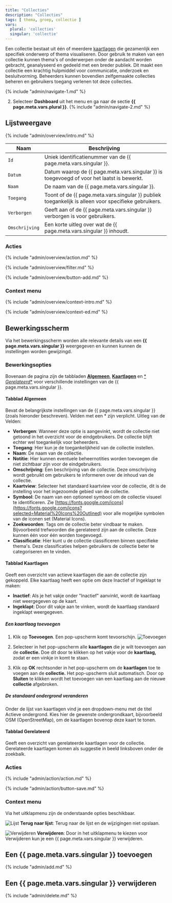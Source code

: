 ```yaml
---
title: "Collecties"
description: "Collecties"
tags: [ thema, groep, collectie ]
vars:
  plural: 'collecties'
  singular: 'collectie'
---
```


Een collectie bestaat uit één of meerdere [kaartlagen](../layers/) die gezamenlijk een specifiek onderwerp of thema
visualiseren. Door gebruik te maken van een collectie kunnen thema's of onderwerpen onder de aandacht worden gebracht,
geanalyseerd en gedeeld met een breder publiek. Dit maakt een collectie een krachtig hulpmiddel voor communicatie,
onderzoek en besluitvorming. Beheerders kunnen bovendien zelfgemaakte collecties beheren en gebruikers toegang verlenen
tot deze collecties.

{% include "admin/navigate-1.md" %}

2. Selecteer **Dashboard** uit het menu en ga naar de sectie **{{ page.meta.vars.plural }}**.
   {% include "admin/navigate-2.md" %}

## Lijstweergave

{% include "admin/overview/intro.md" %}

| Naam           | Beschrijving                                                                                         |
|----------------|------------------------------------------------------------------------------------------------------|
| `Id`           | Uniek identificatienummer van de {{ page.meta.vars.singular }}.                                      |
| `Datum`        | Datum waarop de {{ page.meta.vars.singular }} is toegevoegd of voor het laatst is bewerkt.           |
| `Naam`         | De naam van de {{ page.meta.vars.singular }}.                                                        |
| `Toegang`      | Toont of de {{ page.meta.vars.singular }} publiek toegankelijk is alleen voor specifieke gebruikers. |
| `Verborgen`    | Geeft aan of de {{ page.meta.vars.singular }} verborgen is voor gebruikers.                          |
| `Omschrijving` | Een korte uitleg over wat de {{ page.meta.vars.singular }} inhoudt.                                  |

### Acties

{% include "admin/overview/action.md" %}

{% include "admin/overview/filter.md" %}

{% include "admin/overview/button-add.md" %}

### Context menu

{% include "admin/overview/context-intro.md" %}

{% include "admin/overview/context-ed.md" %}

## Bewerkingsscherm

Via het bewerkingsscherm worden alle relevante details van een **{{ page.meta.vars.singular }}** weergegeven en kunnen
kunnen de instellingen
worden gewijzingd.

### Bewerkingsopties

Bovenaan de pagina zijn de tabbladen [**Algemeen**](#tabblad-algemeen), [**Kaartlagen**](#tabblad-kaartlagen) en [*
*Gerelateerd**](#tabblad-gerelateerd) voor verschillende instellingen
van de {{ page.meta.vars.singular }}.

#### Tabblad Algemeen

Bevat de belangrijkste instellingen van de {{ page.meta.vars.singular }} (zoals hieronder beschreven). Velden met een *
zijn verplicht. Uitleg van de Velden:

- **Verbergen**: Wanneer deze optie is aangevinkt, wordt de collectie niet getoond in het overzicht voor de
  eindgebruikers. De collectie blijft echter wel toegankelijk voor beheerders.
- **Toegang**: Hier kun je de toegankelijkheid van de collectie instellen.
- **Naam**: De naam van de collectie.
- **Notitie**: Hier kunnen eventuele beheernotities worden toevoegen die niet zichtbaar zijn voor de eindgebruikers.
- **Omschrijving**: Een beschrijving van de collectie. Deze omschrijving wordt gebruikt om gebruikers te informeren over
  de inhoud van de collectie.
- **Kaartview**: Selecteer het standaard kaartview voor de collectie, dit is de instelling voor het ingezoomde gebied
  van de collectie.
- **Symbool**: De naam van een optioneel symbool om de collectie visueel te identificeren.
  Zie [https://fonts.google.com/icons](https://fonts.google.com/icons?selected=Material%20Icons%20Outlined) voor alle
  mogelijke symbolen van de iconen set (Material Icons).
- **Zoekwoorden**: Tags om de collectie beter vindbaar te maken. Bijvoorbeeld trefwoorden die gerelateerd zijn aan de
  collectie. Deze kunnen één voor één worden toegevoegd.
- **Classificatie**: Hier kunt u de collectie classificeren binnen specifieke thema's. Deze classificaties helpen
  gebruikers de collectie
  beter te categoriseren en te vinden.

#### Tabblad Kaartlagen

Geeft een overzicht van actieve kaartlagen die aan de collectie zijn gekoppeld. Elke kaartlaag heeft een optie om deze
Inactief of Ingeklapt te maken:

- **Inactief**: Als je het vakje onder "Inactief" aanvinkt, wordt de kaartlaag niet weergegeven op de kaart.
- **Ingeklapt**: Door dit vakje aan te vinken, wordt de kaartlaag standaard ingeklapt weergegeven.

##### Een kaartlaag toevoegen

1. Klik op **Toevoegen**. Een pop-upscherm komt tevoorschijn. ![Toevoegen](/assets/img/button-add.png#right "Toevoegen")

2. Selecteer in het pop-upscherm alle **kaartlagen** die je wilt toevoegen aan de **collectie.** Doe dit door te
   klikken op het vakje voor de **kaartlaag,** zodat er een vinkje in komt te staan.

3. Klik op **OK** rechtsonder in het pop-upscherm om de **kaartlagen** toe te voegen aan de **collectie.** Het
   pop-upscherm sluit automatisch. Door op **Sluiten** te klikken wordt het toevoegen van een kaartlaag aan de
   nieuwe **collectie** afgebroken.

##### De standaard ondergrond veranderen

Onder de lijst van kaartlagen vind je een dropdown-menu met de titel Actieve ondergrond. Kies hier de gewenste
ondergrondkaart, bijvoorbeeld OSM (OpenStreetMap), om de kaartlagen bovenop deze kaart te tonen.

#### Tabblad Gerelateerd

Geeft een overzicht van gerelateerde kaartlagen voor de collectie. Gerelateerde kaartlagen komen als suggestie in beeld
linksboven onder de zoekbalk.

### Acties

{% include "admin/action/action.md" %}

{% include "admin/action/button-save.md" %}

### Context menu

Via het uitklapmenu zijn de onderstaande opties beschikbaar.

![](/assets/svg/list.svg "Lijst") **Terug naar lijst**: Terug naar de lijst en de wijzigingen niet opslaan.

![](/assets/svg/delete.svg "Verwijderen") **Verwijderen**: Door in het uitklapmenu te kiezen voor Verwijderen
kun je een {{ page.meta.vars.singular }} verwijderen.

## Een {{ page.meta.vars.singular }} toevoegen

{% include "admin/add.md" %}

## Een {{ page.meta.vars.singular }} verwijderen

{% include "admin/delete.md" %}
